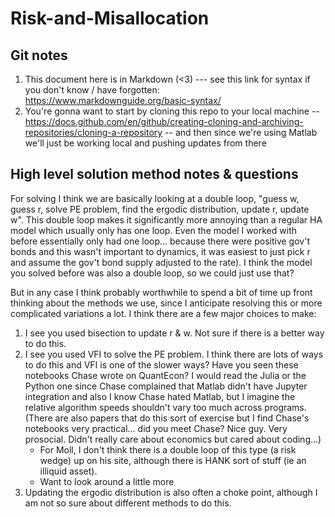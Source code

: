 # Risk-and-Misallocation

## Git notes 

1. This document here is in Markdown (<3)  --- see this link for syntax if you don't know / have forgotten:  https://www.markdownguide.org/basic-syntax/
2. You're gonna want to start by cloning this repo to your local machine -- https://docs.github.com/en/github/creating-cloning-and-archiving-repositories/cloning-a-repository -- and then since we're using Matlab we'll just be working local and pushing updates from there 


## High level solution method notes & questions 

For solving I think we are basically looking at a double loop, "guess w, guess r, solve PE problem, find the ergodic distribution, update r, update w". This double loop makes it significantly more annoying than a regular HA model which usually only has one loop. Even the model I worked with before essentially only had one loop... because there were positive gov't bonds and this wasn't important to dynamics, it was easiest to just pick r and assume the gov't bond supply adjusted to the rate). I think the model you solved before was also a double loop, so we could just use that? 

But in any case I think probably worthwhile to spend a bit of time up front thinking about the methods we use, since I anticipate resolving this or more complicated variations a lot. I think there are a few major choices to make: 

1. I see you used bisection to update r & w. Not sure if there is a better way to do this. 
2. I see you used VFI to solve the PE problem. I think there are lots of ways to do this and VFI is one of the slower ways? Have you seen these notebooks Chase wrote on QuantEcon? I would read the Julia or the Python one since Chase complained that Matlab didn't have Jupyter integration and also I know Chase hated Matlab, but I imagine the relative algorithm speeds shouldn't vary too much across programs. (There are also papers that do this sort of exercise but I find Chase's notebooks very practical... did you meet Chase? Nice guy. Very prosocial. Didn't really care about economics but cared about coding...) 
    - For Moll, I don't think there is a double loop of this type (a risk wedge) up on his site, although there is HANK sort of stuff (ie an illiquid asset). 
    - Want to look around a little more 
3. Updating the ergodic distribution is also often a choke point, although I am not so sure about different methods to do this. 

